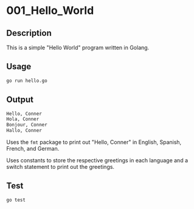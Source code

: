 # 001_Hello_World

## Description

This is a simple "Hello World" program written in Golang.

## Usage

```bash
go run hello.go
```

## Output

```bash
Hello, Conner
Hola, Conner
Bonjour, Conner
Hallo, Conner
```

Uses the `fmt` package to print out "Hello, Conner" in English, Spanish, French, and German.

Uses constants to store the respective greetings in each language and a switch statement to print out the greetings.

## Test

```bash
go test
```

